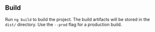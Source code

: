 
## Build

Run `ng build` to build the project. The build artifacts will be stored in the `dist/` directory. Use the `--prod` flag for a production build.

